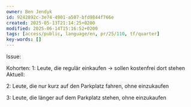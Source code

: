 ```yaml
---
owner: Ben Jendyk
id: 9242892c-3e74-4901-a507-bfd9844f766e
created: 2025-05-13T21:14:25+0200
modified: 2025-06-14T15:16:52+0200
tags: [access/public, language/en, pr/25/110, tf/quarter]
key-words: []
---
```


Issue: 

Kohorten:
1: Leute, die regulär einkaufen
-> sollen kostenfrei dort stehen
Aktuell: 


2: Leute, die nur kurz auf den Parkplatz fahren, ohne einzukaufen

3: Leute, die länger auf dem Parkplatz stehen, ohne einzukaufen